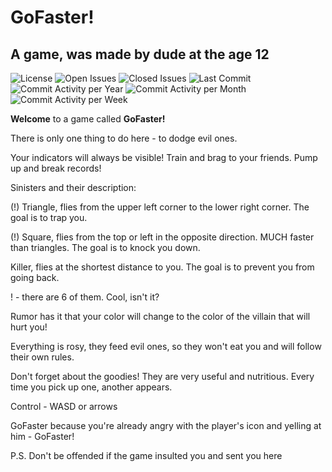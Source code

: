 # GoFaster!
## A game, was made by dude at the age 12

![License](https://img.shields.io/github/license/Lev-Kostylev/GoFaster)
![Open Issues](https://img.shields.io/github/issues-raw/Lev-Kostylev/GoGaster)
![Closed Issues](https://img.shields.io/github/issues-closed-raw/Lev-Kostylev/GoFaster)
![Last Commit](https://img.shields.io/github/last-commit/Lev-Kostylev/GoFaster)
![Commit Activity per Year](https://img.shields.io/github/commit-activity/y/Lev-Kostylev/GoFaster?label=commit%20activity%20per%20year)
![Commit Activity per Month](https://img.shields.io/github/commit-activity/m/Lev-Kostylev/GoFaster?label=commit%20activity%20per%20month)
![Commit Activity per Week](https://img.shields.io/github/commit-activity/w/Lev-Kostylev/GoFaster?label=commit%20activity%20per%20week)

__Welcome__ to a game called __GoFaster!__

There is only one thing to do here - to dodge evil ones.

Your indicators will always be visible! Train and brag to your friends. Pump up and break records!

Sinisters and their description:

(!) Triangle, flies from the upper left corner to the lower right corner. The goal is to trap you.

(!) Square, flies from the top or left in the opposite direction. MUCH faster than triangles. The goal is to knock you down.

Killer, flies at the shortest distance to you. The goal is to prevent you from going back.

! - there are 6 of them. Cool, isn't it?

Rumor has it that your color will change to the color of the villain that will hurt you!

Everything is rosy, they feed evil ones, so they won't eat you and will follow their own rules.

Don't forget about the goodies! They are very useful and nutritious. Every time you pick up one, another appears.

Control - WASD or arrows

GoFaster because you're already angry with the player's icon and yelling at him - GoFaster!

P.S. Don't be offended if the game insulted you and sent you here